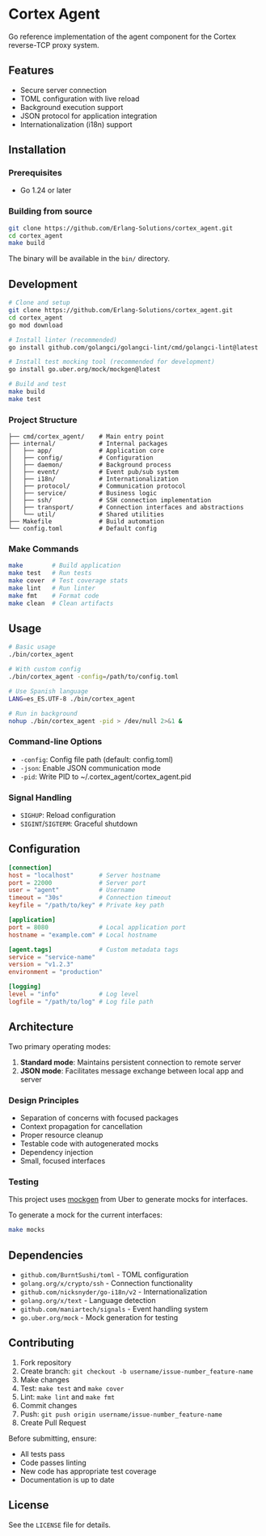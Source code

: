 # Cortex Agent

Go reference implementation of the agent component for the Cortex reverse-TCP
proxy system.

## Features

- Secure server connection
- TOML configuration with live reload
- Background execution support
- JSON protocol for application integration
- Internationalization (i18n) support

## Installation

### Prerequisites

- Go 1.24 or later

### Building from source

```bash
git clone https://github.com/Erlang-Solutions/cortex_agent.git
cd cortex_agent
make build
```

The binary will be available in the `bin/` directory.

## Development

```bash
# Clone and setup
git clone https://github.com/Erlang-Solutions/cortex_agent.git
cd cortex_agent
go mod download

# Install linter (recommended)
go install github.com/golangci/golangci-lint/cmd/golangci-lint@latest

# Install test mocking tool (recommended for development)
go install go.uber.org/mock/mockgen@latest

# Build and test
make build
make test
```

### Project Structure

```
├── cmd/cortex_agent/    # Main entry point
├── internal/            # Internal packages
│   ├── app/             # Application core
│   ├── config/          # Configuration
│   ├── daemon/          # Background process
│   ├── event/           # Event pub/sub system
│   ├── i18n/            # Internationalization
│   ├── protocol/        # Communication protocol
│   ├── service/         # Business logic
│   ├── ssh/             # SSH connection implementation
│   ├── transport/       # Connection interfaces and abstractions
│   └── util/            # Shared utilities
├── Makefile             # Build automation
└── config.toml          # Default config
```

### Make Commands

```bash
make        # Build application
make test   # Run tests
make cover  # Test coverage stats
make lint   # Run linter
make fmt    # Format code
make clean  # Clean artifacts
```

## Usage

```bash
# Basic usage
./bin/cortex_agent

# With custom config
./bin/cortex_agent -config=/path/to/config.toml

# Use Spanish language
LANG=es_ES.UTF-8 ./bin/cortex_agent

# Run in background
nohup ./bin/cortex_agent -pid > /dev/null 2>&1 &
```

### Command-line Options

- `-config`: Config file path (default: config.toml)
- `-json`: Enable JSON communication mode
- `-pid`: Write PID to ~/.cortex_agent/cortex_agent.pid

### Signal Handling

- `SIGHUP`: Reload configuration
- `SIGINT`/`SIGTERM`: Graceful shutdown

## Configuration

```toml
[connection]
host = "localhost"       # Server hostname
port = 22000             # Server port
user = "agent"           # Username
timeout = "30s"          # Connection timeout
keyfile = "/path/to/key" # Private key path

[application]
port = 8080              # Local application port
hostname = "example.com" # Local hostname

[agent.tags]             # Custom metadata tags
service = "service-name"
version = "v1.2.3"
environment = "production"

[logging]
level = "info"           # Log level
logfile = "/path/to/log" # Log file path
```

## Architecture

Two primary operating modes:

1. **Standard mode**: Maintains persistent connection to remote server
2. **JSON mode**: Facilitates message exchange between local app and server

### Design Principles

- Separation of concerns with focused packages
- Context propagation for cancellation
- Proper resource cleanup
- Testable code with autogenerated mocks
- Dependency injection
- Small, focused interfaces

### Testing

This project uses [mockgen](https://github.com/uber-go/mock) from Uber
to generate mocks for interfaces.

To generate a mock for the current interfaces:

```bash
make mocks
```

## Dependencies

- `github.com/BurntSushi/toml` - TOML configuration
- `golang.org/x/crypto/ssh` - Connection functionality
- `github.com/nicksnyder/go-i18n/v2` - Internationalization
- `golang.org/x/text` - Language detection
- `github.com/maniartech/signals` - Event handling system
- `go.uber.org/mock` - Mock generation for testing

## Contributing

1. Fork repository
2. Create branch: `git checkout -b username/issue-number_feature-name`
3. Make changes
4. Test: `make test` and `make cover`
5. Lint: `make lint` and `make fmt`
6. Commit changes
7. Push: `git push origin username/issue-number_feature-name`
8. Create Pull Request

Before submitting, ensure:
- All tests pass
- Code passes linting
- New code has appropriate test coverage
- Documentation is up to date

## License

See the `LICENSE` file for details.
